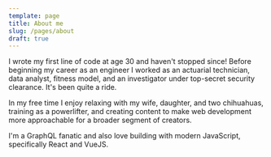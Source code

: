 ```yaml
---
template: page
title: About me
slug: /pages/about
draft: true
---
```

I wrote my first line of code at age 30 and haven't stopped since! Before beginning my career as an engineer I worked as an actuarial technician, data analyst, fitness model, and an investigator under top-secret security clearance. It's been quite a ride.

In my free time I enjoy relaxing with my wife, daughter, and two chihuahuas, training as a powerlifter, and creating content to make web development more approachable for a broader segment of creators.

I'm a GraphQL fanatic and also love building with modern JavaScript, specifically React and VueJS.
